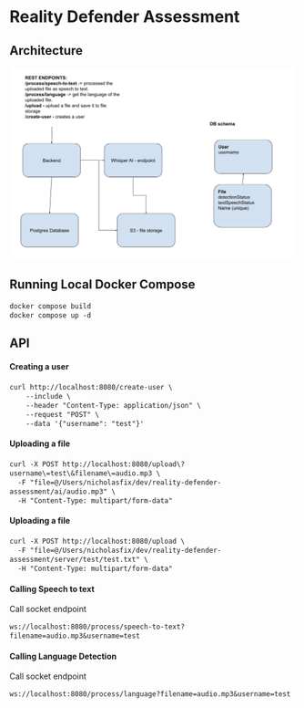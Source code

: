 # Reality Defender Assessment

## Architecture

![Architecture](./architecture.png)

## Running Local Docker Compose

```
docker compose build
docker compose up -d
```

## API

#### Creating a user

```
curl http://localhost:8080/create-user \
    --include \
    --header "Content-Type: application/json" \
    --request "POST" \
    --data '{"username": "test"}'
```

#### Uploading a file

```
curl -X POST http://localhost:8080/upload\?username\=test\&filename\=audio.mp3 \
  -F "file=@/Users/nicholasfix/dev/reality-defender-assessment/ai/audio.mp3" \
  -H "Content-Type: multipart/form-data"
```

#### Uploading a file

```
curl -X POST http://localhost:8080/upload \
  -F "file=@/Users/nicholasfix/dev/reality-defender-assessment/server/test/test.txt" \
  -H "Content-Type: multipart/form-data"
```

#### Calling Speech to text

Call socket endpoint

```
ws://localhost:8080/process/speech-to-text?filename=audio.mp3&username=test
```

#### Calling Language Detection

Call socket endpoint

```
ws://localhost:8080/process/language?filename=audio.mp3&username=test
```
